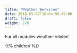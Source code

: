 ```yaml
---
title: "Weather Services"
date: 2018-05-07T18:04:58-07:00
draft: false
weight: 270
---
```


For all modules weather-related.

{{% children %}}
